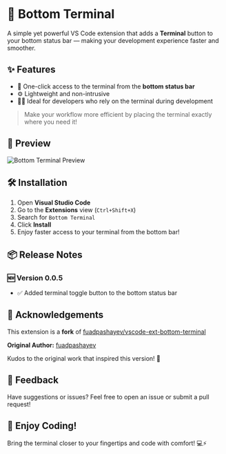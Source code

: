 # 🚀 Bottom Terminal

A simple yet powerful VS Code extension that adds a **Terminal** button to your bottom status bar — making your development experience faster and smoother.

## ✨ Features

* 📌 One-click access to the terminal from the **bottom status bar**
* ⚙️ Lightweight and non-intrusive
* 🧑‍💻 Ideal for developers who rely on the terminal during development

> Make your workflow more efficient by placing the terminal exactly where you need it!

## 📸 Preview

![Bottom Terminal Preview](https://res.cloudinary.com/practicaldev/image/fetch/s--7gH0SH2B--/c_limit%2Cf_auto%2Cfl_progressive%2Cq_auto%2Cw_880/https://dev-to-uploads.s3.amazonaws.com/uploads/articles/9k3wukskbf84f7f2kqwm.png)

## 🛠️ Installation

1. Open **Visual Studio Code**
2. Go to the **Extensions** view (`Ctrl+Shift+X`)
3. Search for `Bottom Terminal`
4. Click **Install**
5. Enjoy faster access to your terminal from the bottom bar!

## 📦 Release Notes

### 🆕 Version 0.0.5

* ✅ Added terminal toggle button to the bottom status bar

## 🙏 Acknowledgements

This extension is a **fork** of [fuadpashayev/vscode-ext-bottom-terminal](https://github.com/fuadpashayev/vscode-ext-bottom-terminal)

**Original Author:** [fuadpashayev](https://github.com/fuadpashayev)

Kudos to the original work that inspired this version! 🎉

## 💬 Feedback

Have suggestions or issues? Feel free to open an issue or submit a pull request!

## 🎉 Enjoy Coding!

Bring the terminal closer to your fingertips and code with comfort! 💻⚡
